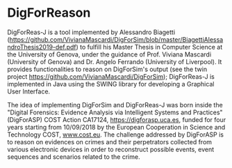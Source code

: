 # DigForReason


DigForReas-J is a tool implemented by Alessandro Biagetti (https://github.com/VivianaMascardi/DigForSim/blob/master/BiagettiAlessandroThesis2019-def.pdf) to fulfill his Master Thesis in Computer Science at the University of Genova, under the guidance of Prof. Viviana Mascardi (University of Genova) and Dr. Angelo Ferrando (University of Liverpool). It provides functionalities to reason on DigForSim's output (see the twin project https://github.com/VivianaMascardi/DigForSim); DigForReas-J is implemented in Java using the SWING library for developing a Graphical User Interface.

The idea of implementing DigForSim and DigForReas-J was born inside the "Digital Forensics: Evidence Analysis via Intelligent Systems and Practices" (DigForASP) COST Action CA17124, https://digforasp.uca.es, funded for four years starting from 10/09/2018 by the European Cooperation in Science and Technology COST, www.cost.eu. The challenge addressed by DigForASP is to reason on evidences on crimes and their perpetrators collected from various electronic devices in order to reconstruct possible events, event sequences and scenarios related to the crime.
